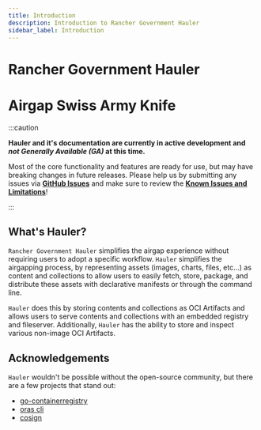 ```yaml
---
title: Introduction
description: Introduction to Rancher Government Hauler
sidebar_label: Introduction
---
```


# Rancher Government Hauler

# Airgap Swiss Army Knife

:::caution

**Hauler and it's documentation are currently in active development and *not Generally Available (GA)* at this time.**

Most of the core functionality and features are ready for use, but may have breaking changes in future releases. Please help us by submitting any issues via **[GitHub Issues](https://github.com/rancherfederal/hauler-docs/issues)** and make sure to review the **[Known Issues and Limitations](/docs/known-limits)**!

:::

## What's Hauler?

`Rancher Government Hauler` simplifies the airgap experience without requiring users to adopt a specific workflow. `Hauler` simplifies the airgapping process, by representing assets (images, charts, files, etc...) as content and collections to allow users to easily fetch, store, package, and distribute these assets with declarative manifests or through the command line.

`Hauler` does this by storing contents and collections as OCI Artifacts and allows users to serve contents and collections with an embedded registry and fileserver. Additionally, `Hauler` has the ability to store and inspect various non-image OCI Artifacts.

## Acknowledgements

`Hauler` wouldn't be possible without the open-source community, but there are a few projects that stand out:

- [go-containerregistry](https://github.com/google/go-containerregistry)
- [oras cli](https://github.com/oras-project/oras)
- [cosign](https://github.com/sigstore/cosign)
